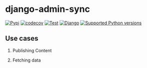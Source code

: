 django-admin-sync
=================



[![Pypi](https://badge.fury.io/py/django-admin-sync.svg)](https://badge.fury.io/py/django-admin-sync)
[![codecov](https://codecov.io/github/saxix/django-admin-sync/branch/develop/graph/badge.svg?token=tiyEFo5pw1)](https://codecov.io/github/saxix/django-admin-sync)
[![Test](https://github.com/saxix/django-admin-sync/actions/workflows/test.yml/badge.svg)](https://github.com/saxix/django-admin-sync/actions/workflows/test.yml)
[![Django](https://img.shields.io/pypi/frameworkversions/django/django-admin-sync)](https://pypi.org/project/django-admin-sync/)
[![Supported Python versions](https://img.shields.io/pypi/pyversions/django-admin-sync.svg)](https://pypi.org/project/django-admin-sync/)


## Use cases


1. Publishing Content


2. Fetching data

